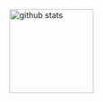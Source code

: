 
<img alt="github stats" height="150px" src="https://github-readme-stats.vercel.app/api?username=kudoshinichiro&count_private=true&show_icons=true&show_icons=true&theme=material-palenight" />

